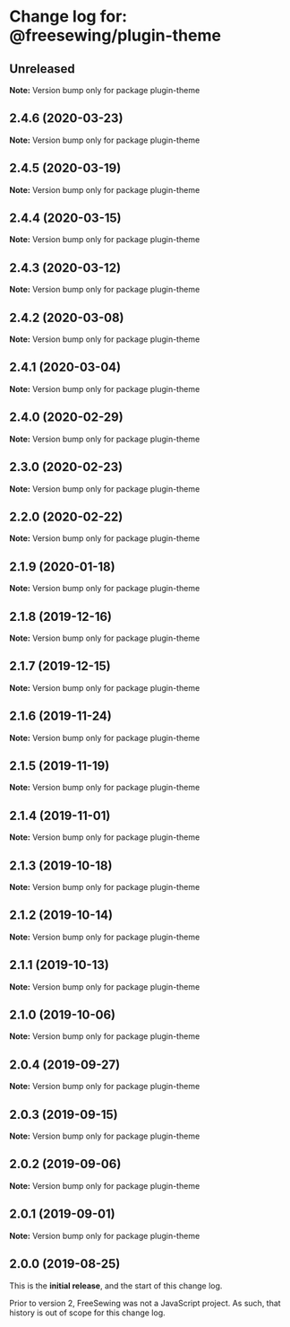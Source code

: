 # Change log for: @freesewing/plugin-theme


## Unreleased

**Note:** Version bump only for package plugin-theme


## 2.4.6 (2020-03-23)

**Note:** Version bump only for package plugin-theme


## 2.4.5 (2020-03-19)

**Note:** Version bump only for package plugin-theme


## 2.4.4 (2020-03-15)

**Note:** Version bump only for package plugin-theme


## 2.4.3 (2020-03-12)

**Note:** Version bump only for package plugin-theme


## 2.4.2 (2020-03-08)

**Note:** Version bump only for package plugin-theme


## 2.4.1 (2020-03-04)

**Note:** Version bump only for package plugin-theme


## 2.4.0 (2020-02-29)

**Note:** Version bump only for package plugin-theme


## 2.3.0 (2020-02-23)

**Note:** Version bump only for package plugin-theme


## 2.2.0 (2020-02-22)

**Note:** Version bump only for package plugin-theme


## 2.1.9 (2020-01-18)

**Note:** Version bump only for package plugin-theme


## 2.1.8 (2019-12-16)

**Note:** Version bump only for package plugin-theme


## 2.1.7 (2019-12-15)

**Note:** Version bump only for package plugin-theme


## 2.1.6 (2019-11-24)

**Note:** Version bump only for package plugin-theme


## 2.1.5 (2019-11-19)

**Note:** Version bump only for package plugin-theme


## 2.1.4 (2019-11-01)

**Note:** Version bump only for package plugin-theme


## 2.1.3 (2019-10-18)

**Note:** Version bump only for package plugin-theme


## 2.1.2 (2019-10-14)

**Note:** Version bump only for package plugin-theme


## 2.1.1 (2019-10-13)

**Note:** Version bump only for package plugin-theme


## 2.1.0 (2019-10-06)

**Note:** Version bump only for package plugin-theme


## 2.0.4 (2019-09-27)

**Note:** Version bump only for package plugin-theme


## 2.0.3 (2019-09-15)

**Note:** Version bump only for package plugin-theme


## 2.0.2 (2019-09-06)

**Note:** Version bump only for package plugin-theme


## 2.0.1 (2019-09-01)

**Note:** Version bump only for package plugin-theme




## 2.0.0 (2019-08-25)

This is the **initial release**, and the start of this change log.

Prior to version 2, FreeSewing was not a JavaScript project.
As such, that history is out of scope for this change log.
